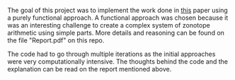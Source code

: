 The goal of this project was to implement the work done in [this]([url](https://ieeexplore.ieee.org/stamp/stamp.jsp?tp=&arnumber=8418593)) paper using a purely functional approach. A functional approach was chosen because it was an interesting challenge to create a complex system of zonotope arithmetic using simple parts. More details and reasoning can be found on the file "Report.pdf" on this repo.

The code had to go through multiple iterations as the initial approaches were very computationally intensive. The thoughts behind the code and the explanation can be read on the report mentioned above.
